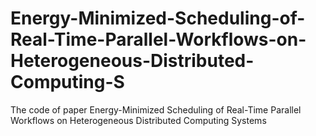 # Energy-Minimized-Scheduling-of-Real-Time-Parallel-Workflows-on-Heterogeneous-Distributed-Computing-S
The code of paper Energy-Minimized Scheduling of Real-Time Parallel Workflows on Heterogeneous Distributed Computing Systems
